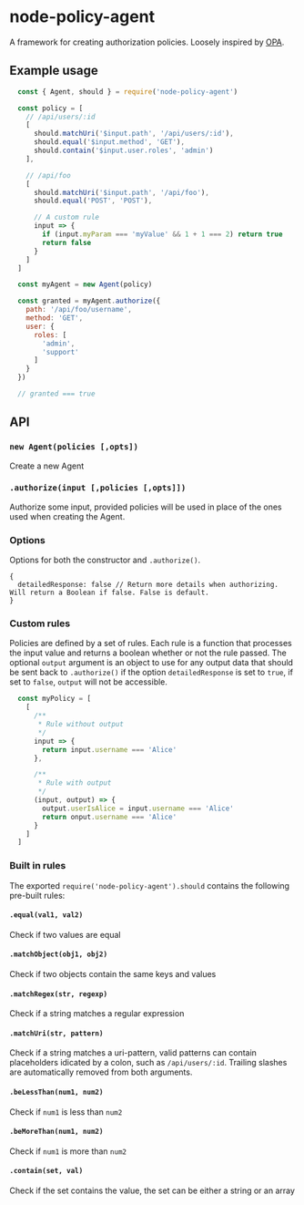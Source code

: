 # node-policy-agent

A framework for creating authorization policies. Loosely inspired by [OPA](https://www.openpolicyagent.org).

## Example usage

```javascript
  const { Agent, should } = require('node-policy-agent')

  const policy = [
    // /api/users/:id
    [
      should.matchUri('$input.path', '/api/users/:id'),
      should.equal('$input.method', 'GET'),
      should.contain('$input.user.roles', 'admin')
    ],

    // /api/foo
    [
      should.matchUri('$input.path', '/api/foo'),
      should.equal('POST', 'POST'),

      // A custom rule
      input => { 
        if (input.myParam === 'myValue' && 1 + 1 === 2) return true
        return false
      }
    ]
  ]

  const myAgent = new Agent(policy)

  const granted = myAgent.authorize({
    path: '/api/foo/username',
    method: 'GET',
    user: {
      roles: [
        'admin',
        'support'
      ]
    }
  })

  // granted === true
```

## API  

### `new Agent(policies [,opts])`  
Create a new Agent

### `.authorize(input [,policies [,opts]])`  
Authorize some input, provided policies will be used in place of the ones used when creating the Agent.

### Options  
Options for both the constructor and `.authorize()`.

```
{
  detailedResponse: false // Return more details when authorizing. Will return a Boolean if false. False is default.
}
```

### Custom rules  
Policies are defined by a set of rules. Each rule is a function that processes the input value and returns a boolean whether or not the rule passed. The optional `output` argument is an object to use for any output data that should be sent back to `.authorize()` if the option `detailedResponse` is set to `true`, if set to `false`, `output` will not be accessible.

```javascript
  const myPolicy = [
    [
      /**
       * Rule without output
       */
      input => {
        return input.username === 'Alice'
      },

      /**
       * Rule with output
       */
      (input, output) => {
        output.userIsAlice = input.username === 'Alice'
        return onput.username === 'Alice'
      }
    ]
  ]
```

### Built in rules  
The exported `require('node-policy-agent').should` contains the following pre-built rules:

#### `.equal(val1, val2)`  
Check if two values are equal

#### `.matchObject(obj1, obj2)`  
Check if two objects contain the same keys and values

#### `.matchRegex(str, regexp)`  
Check if a string matches a regular expression

#### `.matchUri(str, pattern)`  
Check if a string matches a uri-pattern,
valid patterns can contain placeholders idicated by a colon, such as `/api/users/:id`. Trailing slashes are automatically removed from both arguments.

#### `.beLessThan(num1, num2)`  
Check if `num1` is less than `num2`

#### `.beMoreThan(num1, num2)`  
Check if `num1` is more than `num2`

#### `.contain(set, val)`  
Check if the set contains the value, the set can be either a string or an array